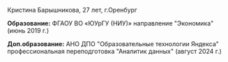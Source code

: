 Кристина Барышникова, 27 лет, г.Оренбург

**Образование:** ФГАОУ ВО «ЮУрГУ (НИУ)» направление "Экономика" (июнь 2019 г.)

**Доп.образование:** АНО ДПО "Образовательные технологии Яндекса" профессиональная переподготовка "Аналитик данных" (август 2024 г.)

